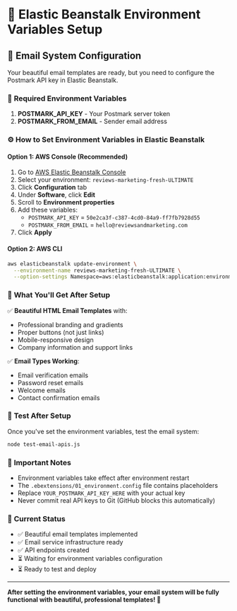 # 🚀 Elastic Beanstalk Environment Variables Setup

## 📧 **Email System Configuration**

Your beautiful email templates are ready, but you need to configure the Postmark API key in Elastic Beanstalk.

### 🔑 **Required Environment Variables**

1. **POSTMARK_API_KEY** - Your Postmark server token
2. **POSTMARK_FROM_EMAIL** - Sender email address

### ⚙️ **How to Set Environment Variables in Elastic Beanstalk**

#### **Option 1: AWS Console (Recommended)**
1. Go to [AWS Elastic Beanstalk Console](https://console.aws.amazon.com/elasticbeanstalk/)
2. Select your environment: `reviews-marketing-fresh-ULTIMATE`
3. Click **Configuration** tab
4. Under **Software**, click **Edit**
5. Scroll to **Environment properties**
6. Add these variables:
   - `POSTMARK_API_KEY` = `50e2ca3f-c387-4cd0-84a9-ff7fb7928d55`
   - `POSTMARK_FROM_EMAIL` = `hello@reviewsandmarketing.com`
7. Click **Apply**

#### **Option 2: AWS CLI**
```bash
aws elasticbeanstalk update-environment \
  --environment-name reviews-marketing-fresh-ULTIMATE \
  --option-settings Namespace=aws:elasticbeanstalk:application:environment,OptionName=POSTMARK_API_KEY,Value=50e2ca3f-c387-4cd0-84a9-ff7fb7928d55
```

### 🎨 **What You'll Get After Setup**

✅ **Beautiful HTML Email Templates** with:
- Professional branding and gradients
- Proper buttons (not just links)
- Mobile-responsive design
- Company information and support links

✅ **Email Types Working**:
- Email verification emails
- Password reset emails  
- Welcome emails
- Contact confirmation emails

### 🧪 **Test After Setup**

Once you've set the environment variables, test the email system:

```bash
node test-email-apis.js
```

### 🚨 **Important Notes**

- Environment variables take effect after environment restart
- The `.ebextensions/01_environment.config` file contains placeholders
- Replace `YOUR_POSTMARK_API_KEY_HERE` with your actual key
- Never commit real API keys to Git (GitHub blocks this automatically)

### 🔧 **Current Status**

- ✅ Beautiful email templates implemented
- ✅ Email service infrastructure ready
- ✅ API endpoints created
- ⏳ Waiting for environment variables configuration
- ⏳ Ready to test and deploy

---

**After setting the environment variables, your email system will be fully functional with beautiful, professional templates! 🎉**
